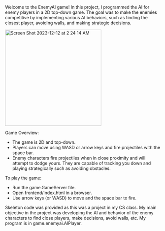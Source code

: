 Welcome to the EnemyAI game! In this project, I programmed the AI for enemy players in a 2D top-down game. The goal was to make the enemies competitive by implementing various AI behaviors, such as finding the closest player, avoiding walls, and making strategic decisions.

<img width="312" alt="Screen Shot 2023-12-12 at 2 24 14 AM" src="https://github.com/TawhidurR/Enemy-AI/assets/97934411/e3a62b16-a398-44f7-8304-44dce9d16e38">

Game Overview:
- The game is 2D and top-down.
- Players can move using WASD or arrow keys and fire projectiles with the space bar.
- Enemy characters fire projectiles when in close proximity and will attempt to dodge yours. They are capable of tracking you down and playing strategically such as avoiding obstacles.

To play the game:
- Run the game.GameServer file.
- Open frontend/index.html in a browser.
- Use arrow keys (or WASD) to move and the space bar to fire.


Skeleton code was provided as this was a project in my CS class. My main objective in the project was developing the AI and behavior of the enemy characters to find close players, make decisions, avoid walls, etc. My program is in game.enemyai.AIPlayer.

